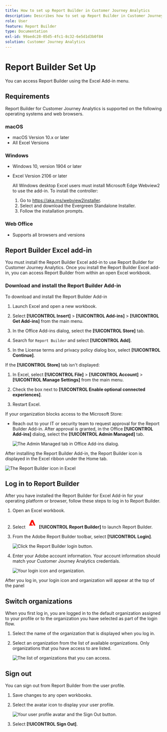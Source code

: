 ```yaml
---
title: How to set up Report Builder in Customer Journey Analytics
description: Describes how to set up Report Builder in Customer Journey Analytics
role: User
feature: Report Builder
type: Documentation
exl-id: 99aedc28-05d5-4fc1-8c32-6e5d1d3b0f84
solution: Customer Journey Analytics
---
```

# Report Builder Set Up

You can access Report Builder using the Excel Add-in menu.

## Requirements

Report Builder for Customer Journey Analytics is supported on the following operating systems and web browsers.

### macOS

- macOS Version 10.x or later
- All Excel Versions

### Windows

- Windows 10, version 1904 or later
- Excel Version 2106 or later

  All Windows desktop Excel users must install Microsoft Edge Webview2 to use the add-in. To install the controller:

  1. Go to <https://aka.ms/webview2installer>.
  1. Select and download the Evergreen Standalone Installer.
  1. Follow the installation prompts.

### Web Office

- Supports all browsers and versions


## Report Builder Excel add-in

You must install the Report Builder Excel add-in to use Report Builder for Customer Journey Analytics. Once you install the Report Builder Excel add-in, you can access Report Builder from within an open Excel workbook.

### Download and install the Report Builder Add-in

To download and install the Report Builder Add-in

1. Launch Excel and open a new workbook.

1. Select **[!UICONTROL Insert]** > **[!UICONTROL Add-ins]** >  **[!UICONTROL Get Add-ins]** from the main menu.

1. In the Office Add-ins dialog, select the **[!UICONTROL Store]** tab.

1. Search for `Report Builder` and select **[!UICONTROL Add]**.

1. In the License terms and privacy policy dialog box, select **[!UICONTROL Continue]**.

If the **[!UICONTROL Store]** tab isn't displayed:

1. In Excel, select **[!UICONTROL File]** > **[!UICONTROL Account]** > **[!UICONTROL Manage Settings]** from the main menu.

1. Check the box next to **[!UICONTROL Enable optional connected experiences]**.

1. Restart Excel.

If your organization blocks access to the Microsoft Store:

- Reach out to your IT or security team to request approval for the Report Builder Add-in. After approval is granted, in the Office **[!UICONTROL Add-ins]** dialog, select the **[!UICONTROL Admin Managed]** tab.

  ![The Admin Managed tab in Office Add-ins dialog.](./assets/image1.png)

After installing the Report Builder Add-in, the Report Builder icon is displayed in the Excel ribbon under the Home tab.

![The Report Builder icon in Excel](./assets/rb_app_icon.png)


## Log in to Report Builder

After you have installed the Report Builder for Excel Add-in for your operating platform or browser, follow these steps to log in to Report Builder.

1. Open an Excel workbook.

1. Select  ![AdobeLogoRedonWhite](/help/assets/icons/AdobeLogoRedonWhite.svg) **[!UICONTROL Report Builder]** to launch Report Builder.

1. From the Adobe Report Builder toolbar, select **[!UICONTROL Login]**.

    ![Click the Report Builder login button.](./assets/rb_login.png)

1. Enter your Adobe account information. Your account information should match your Customer Journey Analytics credentials.

    ![Your login icon and organization.](./assets/image4.png)

After you log in, your login icon and organization will appear at the top of the panel


## Switch organizations

When you first log in, you are logged in to the default organization assigned to your profile or to the organization you have selected as part of the login flow.

1. Select the name of the organization that is displayed when you log in.

1. Select an organization from the list of available organizations. Only organizations that you have access to are listed.

    ![The list of organizations that you can access.](./assets/image5.png)

## Sign out

You can sign out from Report Builder from the user profile.

1. Save changes to any open workbooks.

1. Select the avatar icon to display your user profile.

    ![Your user profile avatar and the Sign Out button.](./assets/image6.png)

1. Select **[!UICONTROL Sign Out]**.
